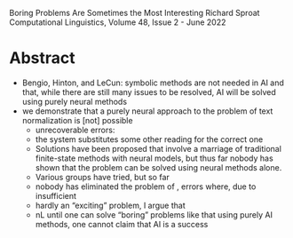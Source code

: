 Boring Problems Are Sometimes the Most Interesting
Richard Sproat
Computational Linguistics, Volume 48, Issue 2 - June 2022

# Abstract

* Bengio, Hinton, and LeCun: symbolic methods are not needed in AI and that,
  while there are still many issues to be resolved,
  AI will be solved using purely neural methods
* we demonstrate that a purely neural approach to the problem of text
  normalization is [not] possible
  * unrecoverable errors:
  * the system substitutes some other reading for the correct one
  * Solutions have been proposed that involve a marriage of traditional
    finite-state methods with neural models, but thus far
    nobody has shown that the problem can be solved using neural methods alone.
  * Various groups have tried, but so far
  * nobody has eliminated the problem of , errors where, due to insufficient
  * hardly an “exciting” problem, I argue that
  * nL until one can solve “boring” problems like that using purely AI methods,
    one cannot claim that AI is a success
